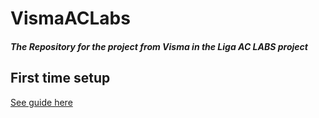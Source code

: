 # VismaACLabs

<h5>The Repository for the project from Visma in the Liga AC LABS project</h5> 

## First time setup

[See guide here](./docs/Setup.md)
